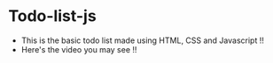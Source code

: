 # Todo-list-js

* This is the basic todo list made using HTML, CSS and Javascript !!
* Here's the video you may see !!